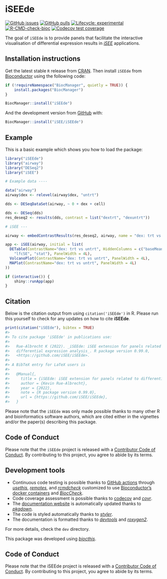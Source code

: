 
<!-- README.md is generated from README.Rmd. Please edit that file -->

# iSEEde

<!-- badges: start -->

[![GitHub
issues](https://img.shields.io/github/issues/iSEE/iSEEde)](https://github.com/iSEE/iSEEde/issues)
[![GitHub
pulls](https://img.shields.io/github/issues-pr/iSEE/iSEEde)](https://github.com/iSEE/iSEEde/pulls)
[![Lifecycle:
experimental](https://img.shields.io/badge/lifecycle-experimental-orange.svg)](https://lifecycle.r-lib.org/articles/stages.html#experimental)
[![R-CMD-check-bioc](https://github.com/iSEE/iSEEde/workflows/R-CMD-check-bioc/badge.svg)](https://github.com/iSEE/iSEEde/actions)
[![Codecov test
coverage](https://codecov.io/gh/iSEE/iSEEde/branch/main/graph/badge.svg)](https://app.codecov.io/gh/iSEE/iSEEde?branch=main)
<!-- badges: end -->

The goal of `iSEEde` is to provide panels that facilitate the
interactive visualisation of differential expression results in
*[iSEE](https://bioconductor.org/packages/3.16/iSEE)* applications.

## Installation instructions

Get the latest stable `R` release from
[CRAN](http://cran.r-project.org/). Then install `iSEEde` from
[Bioconductor](http://bioconductor.org/) using the following code:

``` r
if (!requireNamespace("BiocManager", quietly = TRUE)) {
    install.packages("BiocManager")
}

BiocManager::install("iSEEde")
```

And the development version from
[GitHub](https://github.com/iSEE/iSEEde) with:

``` r
BiocManager::install("iSEE/iSEEde")
```

## Example

This is a basic example which shows you how to load the package:

``` r
library("iSEEde")
library("airway")
library("DESeq2")
library("iSEE")

# Example data ----

data("airway")
airway$dex <- relevel(airway$dex, "untrt")

dds <- DESeqDataSet(airway, ~ 0 + dex + cell)

dds <- DESeq(dds)
res_deseq2 <- results(dds, contrast = list("dextrt", "dexuntrt"))

# iSEE ---

airway <- embedContrastResults(res_deseq2, airway, name = "dex: trt vs untrt")

app <- iSEE(airway, initial = list(
  DETable(ContrastName="dex: trt vs untrt", HiddenColumns = c("baseMean", 
    "lfcSE", "stat"), PanelWidth = 4L),
  VolcanoPlot(ContrastName="dex: trt vs untrt", PanelWidth = 4L),
  MAPlot(ContrastName="dex: trt vs untrt", PanelWidth = 4L)
))

if (interactive()) {
    shiny::runApp(app)
}
```

## Citation

Below is the citation output from using `citation('iSEEde')` in R.
Please run this yourself to check for any updates on how to cite
**iSEEde**.

``` r
print(citation("iSEEde"), bibtex = TRUE)
#> 
#> To cite package 'iSEEde' in publications use:
#> 
#>   Rue-Albrecht K (2022). _iSEEde: iSEE extension for panels related to
#>   differential expression analysis_. R package version 0.99.0,
#>   <https://github.com/iSEE/iSEEde>.
#> 
#> A BibTeX entry for LaTeX users is
#> 
#>   @Manual{,
#>     title = {iSEEde: iSEE extension for panels related to differential expression analysis},
#>     author = {Kevin Rue-Albrecht},
#>     year = {2022},
#>     note = {R package version 0.99.0},
#>     url = {https://github.com/iSEE/iSEEde},
#>   }
```

Please note that the `iSEEde` was only made possible thanks to many
other R and bioinformatics software authors, which are cited either in
the vignettes and/or the paper(s) describing this package.

## Code of Conduct

Please note that the `iSEEde` project is released with a [Contributor
Code of Conduct](http://bioconductor.org/about/code-of-conduct/). By
contributing to this project, you agree to abide by its terms.

## Development tools

- Continuous code testing is possible thanks to [GitHub
  actions](https://www.tidyverse.org/blog/2020/04/usethis-1-6-0/)
  through *[usethis](https://CRAN.R-project.org/package=usethis)*,
  *[remotes](https://CRAN.R-project.org/package=remotes)*, and
  *[rcmdcheck](https://CRAN.R-project.org/package=rcmdcheck)* customized
  to use [Bioconductor’s docker
  containers](https://www.bioconductor.org/help/docker/) and
  *[BiocCheck](https://bioconductor.org/packages/3.16/BiocCheck)*.
- Code coverage assessment is possible thanks to
  [codecov](https://codecov.io/gh) and
  *[covr](https://CRAN.R-project.org/package=covr)*.
- The [documentation website](http://iSEE.github.io/iSEEde) is
  automatically updated thanks to
  *[pkgdown](https://CRAN.R-project.org/package=pkgdown)*.
- The code is styled automatically thanks to
  *[styler](https://CRAN.R-project.org/package=styler)*.
- The documentation is formatted thanks to
  *[devtools](https://CRAN.R-project.org/package=devtools)* and
  *[roxygen2](https://CRAN.R-project.org/package=roxygen2)*.

For more details, check the `dev` directory.

This package was developed using
*[biocthis](https://bioconductor.org/packages/3.16/biocthis)*.

## Code of Conduct

Please note that the iSEEde project is released with a [Contributor Code
of Conduct](http://bioconductor.org/about/code-of-conduct/). By
contributing to this project, you agree to abide by its terms.
